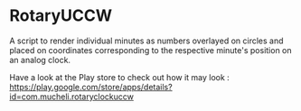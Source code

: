 RotaryUCCW
==========

A script to render individual minutes as numbers overlayed on circles and placed on coordinates corresponding to the respective minute's position on an analog clock.

Have a look at the Play store to check out how it may look : https://play.google.com/store/apps/details?id=com.mucheli.rotaryclockuccw
